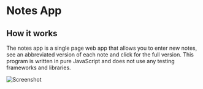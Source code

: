 Notes App
===================

## How it works
The notes app is a single page web app that allows you to enter new notes, see an abbreviated version of each note and click for the full version. This program is written in pure JavaScript and does not use any testing frameworks and libraries.

![Screenshot](http://imgur.com/ijyYMlC.jpg)
